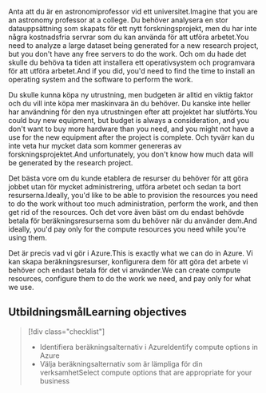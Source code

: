 <span data-ttu-id="8c5c7-101">Anta att du är en astronomiprofessor vid ett universitet.</span><span class="sxs-lookup"><span data-stu-id="8c5c7-101">Imagine that you are an astronomy professor at a college.</span></span> <span data-ttu-id="8c5c7-102">Du behöver analysera en stor datauppsättning som skapats för ett nytt forskningsprojekt, men du har inte några kostnadsfria servrar som du kan använda för att utföra arbetet.</span><span class="sxs-lookup"><span data-stu-id="8c5c7-102">You need to analyze a large dataset being generated for a new research project, but you don't have any free servers to do the work.</span></span> <span data-ttu-id="8c5c7-103">Och om du hade det skulle du behöva ta tiden att installera ett operativsystem och programvara för att utföra arbetet.</span><span class="sxs-lookup"><span data-stu-id="8c5c7-103">And if you did, you'd need to find the time to install an operating system and the software to perform the work.</span></span> 

<span data-ttu-id="8c5c7-104">Du skulle kunna köpa ny utrustning, men budgeten är alltid en viktig faktor och du vill inte köpa mer maskinvara än du behöver. Du kanske inte heller har användning för den nya utrustningen efter att projektet har slutförts.</span><span class="sxs-lookup"><span data-stu-id="8c5c7-104">You could buy new equipment, but budget is always a consideration, and you don't want to buy more hardware than you need, and you might not have a use for the new equipment after the project is complete.</span></span> <span data-ttu-id="8c5c7-105">Och tyvärr kan du inte veta hur mycket data som kommer genereras av forskningsprojektet.</span><span class="sxs-lookup"><span data-stu-id="8c5c7-105">And unfortunately, you don't know how much data will be generated by the research project.</span></span>

<span data-ttu-id="8c5c7-106">Det bästa vore om du kunde etablera de resurser du behöver för att göra jobbet utan för mycket administrering, utföra arbetet och sedan ta bort resurserna.</span><span class="sxs-lookup"><span data-stu-id="8c5c7-106">Ideally, you'd like to be able to provision the resources you need to do the work without too much administration, perform the work, and then get rid of the resources.</span></span> <span data-ttu-id="8c5c7-107">Och det vore även bäst om du endast behövde betala för beräkningsresurserna som du behöver när du använder dem.</span><span class="sxs-lookup"><span data-stu-id="8c5c7-107">And ideally, you'd pay only for the compute resources you need while you're using them.</span></span>

<span data-ttu-id="8c5c7-108">Det är precis vad vi gör i Azure.</span><span class="sxs-lookup"><span data-stu-id="8c5c7-108">This is exactly what we can do in Azure.</span></span> <span data-ttu-id="8c5c7-109">Vi kan skapa beräkningsresurser, konfigurera dem för att göra det arbete vi behöver och endast betala för det vi använder.</span><span class="sxs-lookup"><span data-stu-id="8c5c7-109">We can create compute resources, configure them to do the work we need, and pay only for what we use.</span></span>

## <a name="learning-objectives"></a><span data-ttu-id="8c5c7-110">Utbildningsmål</span><span class="sxs-lookup"><span data-stu-id="8c5c7-110">Learning objectives</span></span>
> [!div class="checklist"]
> * <span data-ttu-id="8c5c7-111">Identifiera beräkningsalternativ i Azure</span><span class="sxs-lookup"><span data-stu-id="8c5c7-111">Identify compute options in Azure</span></span>
> * <span data-ttu-id="8c5c7-112">Välja beräkningsalternativ som är lämpliga för din verksamhet</span><span class="sxs-lookup"><span data-stu-id="8c5c7-112">Select compute options that are appropriate for your business</span></span>
